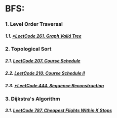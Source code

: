 # BFS:

### 1. Level Order Traversal
##### 1.1. [*LeetCode 261. Graph Valid Tree](/src/leetcode/p251to300/LeetCode261GraphValidTree.java)

### 2. Topological Sort
##### 2.1. [LeetCode 207. Course Schedule](/src/leetcode/p201to250/LeetCode207CourseSchedule.java)
##### 2.2. [LeetCode 210. Course Schedule II](/src/leetcode/p201to250/LeetCode210CourseScheduleII.java)
##### 2.3. [*LeetCode 444. Sequence Reconstruction](/src/leetcode/p401to450/LeetCode444SequenceReconstruction.java)

### 3. Dijkstra's Algorithm
##### 3.1. [LeetCode 787. Cheapest Flights Within K Stops](/src/leetcode/p751to800/LeetCode787CheapestFlightsWithinKStops.java)
